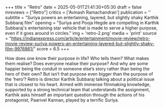 +++
title = "Retro"
date = 2025-05-01T21:41:30+05:30
draft = false
mreviews = ["Retro"]
critics = ['Avinash Ramachandran']
publication = ''
subtitle = "Suriya powers an entertaining, layered, but slightly shaky Karthik Subbaraj film"
opening = "Suriya and Pooja Hegde are compelling in Karthik Subbaraj's entertaining star vehicle that is made to serve a higher purpose, even if it goes around in circles."
img = 'retro-2.png'
media = 'print'
source = "https://indianexpress.com/article/entertainment/movie-review/retro-movie-review-suriya-powers-an-entertaining-layered-but-slightly-shaky-film-9976861/"
score = 6.5
+++

How does one know their purpose in life? Who tells them? What makes them realise? Does everyone realise their purpose? And why are some happier being the conduit in someone else’s story rather than being the hero of their own? But isn’t that purpose even bigger than the purpose of the ‘hero’? Retro is director Karthik Subbaraj talking about a political issue that is closest to his heart. Armed with immense filmmaking knowledge, supported by a strong technical team that understands the assignment, Karthik asks himself an important question through the actions of his protagonist, Paarivel Kannan, played by a terrific Suriya.
